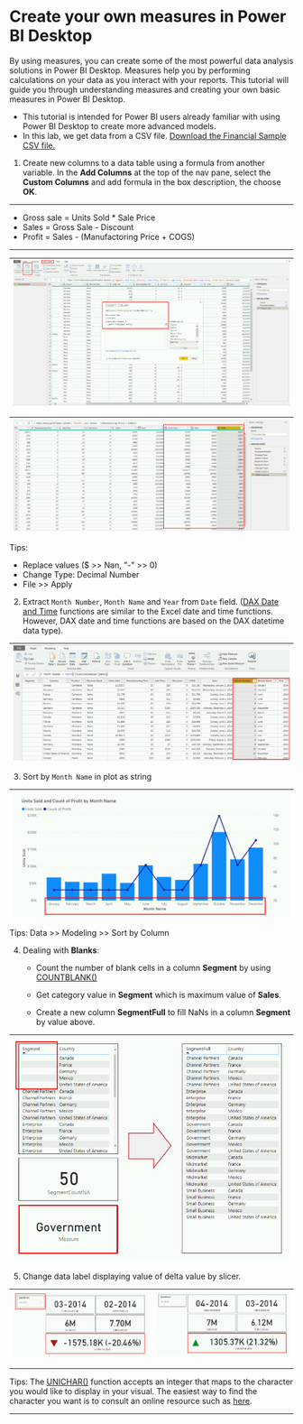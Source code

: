 
# Create your own measures in Power BI Desktop
 
By using measures, you can create some of the most powerful data analysis solutions in Power BI Desktop. Measures help you by performing calculations on your data as you interact with your reports. This tutorial will guide you through understanding measures and creating your own basic measures in Power BI Desktop.
 
- This tutorial is intended for Power BI users already familiar with using Power BI Desktop to create more advanced models. 
- In this lab, we get data from a CSV file. [Download the Financial Sample CSV file.](/Dataset/FinancialSample.csv)
 

1. Create new columns to a data table using a formula from another variable. In the **Add Columns** at the top of the nav pane, select the **Custom Columns** and add formula in the box description, the choose **OK**.

--- 
- Gross sale = Units Sold * Sale Price
- Sales = Gross Sale - Discount
- Profit = Sales - (Manufactoring Price + COGS)
---

![Accessing databases](/Images/lab3_1.png) |
--- |


![Accessing databases](/Images/lab3_2.png) |
--- |

Tips: 
- Replace values ($ >> Nan, "-" >> 0)
- Change Type: Decimal Number
- File >> Apply


2. Extract `Month Number`, `Month Name` and `Year` from `Date` field. 
([DAX Date and Time](https://docs.microsoft.com/en-us/dax/date-and-time-functions-dax) functions are similar to the Excel date and time functions. However, DAX date and time functions are based on the DAX datetime data type).

![Accessing databases](/Images/lab3_3.png) |
--- |

3. Sort by `Month Name` in plot as string
  

![Accessing databases](/Images/lab3_4.png) |
--- |


Tips: Data >> Modeling >> Sort by Column

4. Dealing with **Blanks**: 

    - Count the number of blank cells in a column **Segment** by using [COUNTBLANK()](https://docs.microsoft.com/en-us/dax/countblank-function-dax)

    - Get category value in **Segment** which is maximum value of **Sales**.

    - Create a new column **SegmentFull** to fill NaNs in a column **Segment** by value above. 

![Accessing databases](/Images/lab3_7.png) |
--- |
 


5. Change data label displaying value of delta value by slicer. 

![Accessing databases](/Images/lab3_5.png)  | ![Accessing databases](/Images/lab3_6.png)  |
--- | --- | 


---
Tips: The [UNICHAR()](https://docs.microsoft.com/en-us/dax/unichar-function-dax) function accepts an integer that maps to the character you would like to display in your visual. The easiest way to find the character you want is to consult an online resource such as [here](https://unicode-table.com/). 

---


